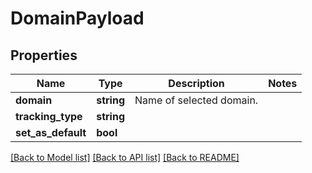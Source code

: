 # DomainPayload

## Properties
Name | Type | Description | Notes
------------ | ------------- | ------------- | -------------
**domain** | **string** | Name of selected domain. | 
**tracking_type** | **string** |  | 
**set_as_default** | **bool** |  | 

[[Back to Model list]](../README.md#documentation-for-models) [[Back to API list]](../README.md#documentation-for-api-endpoints) [[Back to README]](../README.md)


